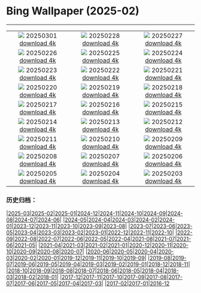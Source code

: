 # Bing Wallpaper (2025-02)
**************
| | | |
| :----: | :----: | :----: |
| ![](https://www.bing.com/th?id=OHR.MaligneLakeJasper_FR-FR2308232847_1920x1080.jpg) 20250301 [download 4k](https://www.bing.com/th?id=OHR.MaligneLakeJasper_FR-FR2308232847_UHD.jpg) | ![](https://www.bing.com/th?id=OHR.BhutanMonastery_FR-FR1020195060_1920x1080.jpg) 20250228 [download 4k](https://www.bing.com/th?id=OHR.BhutanMonastery_FR-FR1020195060_UHD.jpg) | ![](https://www.bing.com/th?id=OHR.PolarCub_FR-FR0353812683_1920x1080.jpg) 20250227 [download 4k](https://www.bing.com/th?id=OHR.PolarCub_FR-FR0353812683_UHD.jpg) |
| ![](https://www.bing.com/th?id=OHR.ArgyllStalker_FR-FR0089551685_1920x1080.jpg) 20250226 [download 4k](https://www.bing.com/th?id=OHR.ArgyllStalker_FR-FR0089551685_UHD.jpg) | ![](https://www.bing.com/th?id=OHR.MillauBridge_FR-FR5934709762_1920x1080.jpg) 20250225 [download 4k](https://www.bing.com/th?id=OHR.MillauBridge_FR-FR5934709762_UHD.jpg) | ![](https://www.bing.com/th?id=OHR.GiantCuttlefish_FR-FR8590035625_1920x1080.jpg) 20250224 [download 4k](https://www.bing.com/th?id=OHR.GiantCuttlefish_FR-FR8590035625_UHD.jpg) |
| ![](https://www.bing.com/th?id=OHR.MtFujiSunrise_FR-FR3629705815_1920x1080.jpg) 20250223 [download 4k](https://www.bing.com/th?id=OHR.MtFujiSunrise_FR-FR3629705815_UHD.jpg) | ![](https://www.bing.com/th?id=OHR.ChampakaSarasi_FR-FR2567169417_1920x1080.jpg) 20250222 [download 4k](https://www.bing.com/th?id=OHR.ChampakaSarasi_FR-FR2567169417_UHD.jpg) | ![](https://www.bing.com/th?id=OHR.MentonFestival_FR-FR5996828688_1920x1080.jpg) 20250221 [download 4k](https://www.bing.com/th?id=OHR.MentonFestival_FR-FR5996828688_UHD.jpg) |
| ![](https://www.bing.com/th?id=OHR.BlueNorway_FR-FR6545553571_1920x1080.jpg) 20250220 [download 4k](https://www.bing.com/th?id=OHR.BlueNorway_FR-FR6545553571_UHD.jpg) | ![](https://www.bing.com/th?id=OHR.IceHoleOtter_FR-FR7480810536_1920x1080.jpg) 20250219 [download 4k](https://www.bing.com/th?id=OHR.IceHoleOtter_FR-FR7480810536_UHD.jpg) | ![](https://www.bing.com/th?id=OHR.BlueBelize_FR-FR7135169329_1920x1080.jpg) 20250218 [download 4k](https://www.bing.com/th?id=OHR.BlueBelize_FR-FR7135169329_UHD.jpg) |
| ![](https://www.bing.com/th?id=OHR.Misotsuchi2025_FR-FR1372228903_1920x1080.jpg) 20250217 [download 4k](https://www.bing.com/th?id=OHR.Misotsuchi2025_FR-FR1372228903_UHD.jpg) | ![](https://www.bing.com/th?id=OHR.HumpbackMother_FR-FR6742238424_1920x1080.jpg) 20250216 [download 4k](https://www.bing.com/th?id=OHR.HumpbackMother_FR-FR6742238424_UHD.jpg) | ![](https://www.bing.com/th?id=OHR.CarnivalNice_FR-FR8752947591_1920x1080.jpg) 20250215 [download 4k](https://www.bing.com/th?id=OHR.CarnivalNice_FR-FR8752947591_UHD.jpg) |
| ![](https://www.bing.com/th?id=OHR.PenguinLove_FR-FR7793534409_1920x1080.jpg) 20250214 [download 4k](https://www.bing.com/th?id=OHR.PenguinLove_FR-FR7793534409_UHD.jpg) | ![](https://www.bing.com/th?id=OHR.LakeTyrrell_FR-FR7385244492_1920x1080.jpg) 20250213 [download 4k](https://www.bing.com/th?id=OHR.LakeTyrrell_FR-FR7385244492_UHD.jpg) | ![](https://www.bing.com/th?id=OHR.GalapagosIguana_FR-FR7185960680_1920x1080.jpg) 20250212 [download 4k](https://www.bing.com/th?id=OHR.GalapagosIguana_FR-FR7185960680_UHD.jpg) |
| ![](https://www.bing.com/th?id=OHR.YungangGrottoes_FR-FR6982379876_1920x1080.jpg) 20250211 [download 4k](https://www.bing.com/th?id=OHR.YungangGrottoes_FR-FR6982379876_UHD.jpg) | ![](https://www.bing.com/th?id=OHR.UmbrellaDay_FR-FR6755683409_1920x1080.jpg) 20250210 [download 4k](https://www.bing.com/th?id=OHR.UmbrellaDay_FR-FR6755683409_UHD.jpg) | ![](https://www.bing.com/th?id=OHR.AlstromPoint_FR-FR6504478404_1920x1080.jpg) 20250209 [download 4k](https://www.bing.com/th?id=OHR.AlstromPoint_FR-FR6504478404_UHD.jpg) |
| ![](https://www.bing.com/th?id=OHR.SnowySvaneti_FR-FR5675454162_1920x1080.jpg) 20250208 [download 4k](https://www.bing.com/th?id=OHR.SnowySvaneti_FR-FR5675454162_UHD.jpg) | ![](https://www.bing.com/th?id=OHR.LouvreRainyDay_FR-FR9439129374_1920x1080.jpg) 20250207 [download 4k](https://www.bing.com/th?id=OHR.LouvreRainyDay_FR-FR9439129374_UHD.jpg) | ![](https://www.bing.com/th?id=OHR.WhararikiBeach_FR-FR6142596123_1920x1080.jpg) 20250206 [download 4k](https://www.bing.com/th?id=OHR.WhararikiBeach_FR-FR6142596123_UHD.jpg) |
| ![](https://www.bing.com/th?id=OHR.ScottishSheep_FR-FR6098426442_1920x1080.jpg) 20250205 [download 4k](https://www.bing.com/th?id=OHR.ScottishSheep_FR-FR6098426442_UHD.jpg) | ![](https://www.bing.com/th?id=OHR.GoldenBridge_FR-FR5137269465_1920x1080.jpg) 20250204 [download 4k](https://www.bing.com/th?id=OHR.GoldenBridge_FR-FR5137269465_UHD.jpg) | ![](https://www.bing.com/th?id=OHR.RibbleheadViaduct_FR-FR4663739053_1920x1080.jpg) 20250203 [download 4k](https://www.bing.com/th?id=OHR.RibbleheadViaduct_FR-FR4663739053_UHD.jpg) |

### 历史归档：

|[2025-03](/../2025-03/2025-03.md)|[2025-02](/2025-02.md)|[2025-01](/../2025-01/2025-01.md)|[2024-12](/../2024-12/2024-12.md)|[2024-11](/../2024-11/2024-11.md)|[2024-10](/../2024-10/2024-10.md)|[2024-09](/../2024-09/2024-09.md)|[2024-08](/../2024-08/2024-08.md)|[2024-07](/../2024-07/2024-07.md)|[2024-06](/../2024-06/2024-06.md)|
|[2024-05](/../2024-05/2024-05.md)|[2024-04](/../2024-04/2024-04.md)|[2024-03](/../2024-03/2024-03.md)|[2024-02](/../2024-02/2024-02.md)|[2024-01](/../2024-01/2024-01.md)|[2023-12](/../2023-12/2023-12.md)|[2023-11](/../2023-11/2023-11.md)|[2023-10](/../2023-10/2023-10.md)|[2023-09](/../2023-09/2023-09.md)|[2023-08](/../2023-08/2023-08.md)|
|[2023-07](/../2023-07/2023-07.md)|[2023-06](/../2023-06/2023-06.md)|[2023-05](/../2023-05/2023-05.md)|[2023-04](/../2023-04/2023-04.md)|[2023-03](/../2023-03/2023-03.md)|[2023-02](/../2023-02/2023-02.md)|[2023-01](/../2023-01/2023-01.md)|[2022-12](/../2022-12/2022-12.md)|[2022-11](/../2022-11/2022-11.md)|[2022-10](/../2022-10/2022-10.md)|
|[2022-09](/../2022-09/2022-09.md)|[2022-08](/../2022-08/2022-08.md)|[2022-07](/../2022-07/2022-07.md)|[2022-06](/../2022-06/2022-06.md)|[2022-05](/../2022-05/2022-05.md)|[2022-04](/../2022-04/2022-04.md)|[2021-08](/../2021-08/2021-08.md)|[2021-07](/../2021-07/2021-07.md)|[2021-06](/../2021-06/2021-06.md)|[2021-05](/../2021-05/2021-05.md)|
|[2021-04](/../2021-04/2021-04.md)|[2021-03](/../2021-03/2021-03.md)|[2021-02](/../2021-02/2021-02.md)|[2021-01](/../2021-01/2021-01.md)|[2020-12](/../2020-12/2020-12.md)|[2020-11](/../2020-11/2020-11.md)|[2020-10](/../2020-10/2020-10.md)|[2020-09](/../2020-09/2020-09.md)|[2020-08](/../2020-08/2020-08.md)|[2020-07](/../2020-07/2020-07.md)|
|[2020-06](/../2020-06/2020-06.md)|[2020-05](/../2020-05/2020-05.md)|[2020-04](/../2020-04/2020-04.md)|[2020-03](/../2020-03/2020-03.md)|[2020-02](/../2020-02/2020-02.md)|[2020-01](/../2020-01/2020-01.md)|[2019-12](/../2019-12/2019-12.md)|[2019-11](/../2019-11/2019-11.md)|[2019-10](/../2019-10/2019-10.md)|[2019-09](/../2019-09/2019-09.md)|
|[2019-08](/../2019-08/2019-08.md)|[2019-07](/../2019-07/2019-07.md)|[2019-06](/../2019-06/2019-06.md)|[2019-05](/../2019-05/2019-05.md)|[2019-04](/../2019-04/2019-04.md)|[2019-03](/../2019-03/2019-03.md)|[2019-02](/../2019-02/2019-02.md)|[2019-01](/../2019-01/2019-01.md)|[2018-12](/../2018-12/2018-12.md)|[2018-11](/../2018-11/2018-11.md)|
|[2018-10](/../2018-10/2018-10.md)|[2018-09](/../2018-09/2018-09.md)|[2018-08](/../2018-08/2018-08.md)|[2018-07](/../2018-07/2018-07.md)|[2018-06](/../2018-06/2018-06.md)|[2018-05](/../2018-05/2018-05.md)|[2018-04](/../2018-04/2018-04.md)|[2018-03](/../2018-03/2018-03.md)|[2018-02](/../2018-02/2018-02.md)|[2018-01](/../2018-01/2018-01.md)|
|[2017-12](/../2017-12/2017-12.md)|[2017-11](/../2017-11/2017-11.md)|[2017-10](/../2017-10/2017-10.md)|[2017-09](/../2017-09/2017-09.md)|[2017-08](/../2017-08/2017-08.md)|[2017-07](/../2017-07/2017-07.md)|[2017-06](/../2017-06/2017-06.md)|[2017-05](/../2017-05/2017-05.md)|[2017-04](/../2017-04/2017-04.md)|[2017-03](/../2017-03/2017-03.md)|
|[2017-02](/../2017-02/2017-02.md)|[2017-01](/../2017-01/2017-01.md)|[2016-12](/../2016-12/2016-12.md)